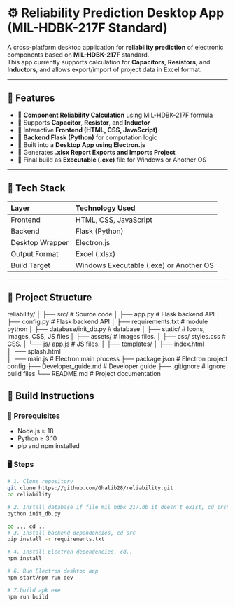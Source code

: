 # ⚙️ Reliability Prediction Desktop App (MIL-HDBK-217F Standard)

A cross-platform desktop application for **reliability prediction** of electronic components based on **MIL-HDBK-217F** standard.  
This app currently supports calculation for **Capacitors**, **Resistors**, and **Inductors**, and allows export/import of project data in Excel format.

---

## 🚀 Features

- 🔹 **Component Reliability Calculation** using MIL-HDBK-217F formula
- 🔹 Supports **Capacitor**, **Resistor**, and **Inductor**
- 🔹 Interactive **Frontend (HTML, CSS, JavaScript)**
- 🔹 **Backend Flask (Python)** for computation logic
- 🔹 Built into a **Desktop App using Electron.js**
- 🔹 Generates **.xlsx Report Exports and Imports Project**
- 🔹 Final build as **Executable (.exe)** file for Windows or Another OS

---

## 🧩 Tech Stack

| Layer | Technology Used |
|:------|:----------------|
| Frontend | HTML, CSS, JavaScript |
| Backend | Flask (Python) |
| Desktop Wrapper | Electron.js |
| Output Format | Excel (.xlsx) |
| Build Target | Windows Executable (.exe) or Another OS|

---

## 📂 Project Structure
reliability/
│
├── src/ # Source code
│ ├── app.py # Flask backend API
│ ├── config.py # Flask backend API
│ ├── requirements.txt # module python
│ ├── database/init_db.py # database
│ ├── static/  # Icons, Images, CSS, JS files
│   ├── assets/ # Images files.
│   ├── css/ styles.css #  CSS.
│   └── js/ app.js #  JS files.
│ ├── templates/
│   ├── index.html   
│   └── splash.html  
│
├── main.js # Electron main process
├── package.json # Electron project config
├── Developer_guide.md # Developer guide
├── .gitignore # Ignore build files
└── README.md # Project documentation

## 🧱 Build Instructions

### 🔧 Prerequisites
- Node.js ≥ 18
- Python ≥ 3.10
- pip and npm installed

### 🖥️ Steps

```bash
# 1. Clone repository
git clone https://github.com/Ghalib28/reliability.git
cd reliability

# 2. Install database if file mil_hdbk_217.db it doesn't exist, cd src\database 
python init_db.py

cd .., cd ..
# 3. Install backend dependencies, cd src 
pip install -r requirements.txt

# 4. Install Electron dependencies, cd..
npm install

# 6. Run Electron desktop app
npm start/npm run dev

# 7.build apk exe
npm run build
